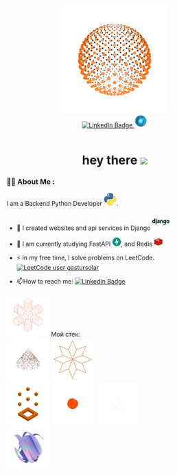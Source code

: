 <div align="center">
<img src="gifs/666_2.gif" width="250" height="250"> <br>
<div id="badges">
  <a href="https://www.linkedin.com/in/dyachuk-roman">
    <img src="https://img.shields.io/badge/LinkedIn-blue?style=for-the-badge&logo=linkedin&logoColor=white" alt="LinkedIn Badge"/>
  </a>
  <a href="https://www.linkedin.com/in/dyachuk-roman">
    <img src="gifs/1.gif" width="30" height="30" alt="LinkedIn Badge"/>
  </a>
  <br>
  <img src="https://komarev.com/ghpvc/?username=asterrus&style=for-the-badge&color=blue" alt=""/>
</div>
  <h1>
  hey there
  <img src="https://media.giphy.com/media/hvRJCLFzcasrR4ia7z/giphy.gif" width="30px"/>
</h1>
</div>


### :man_technologist: About Me :
I am a Backend Python Developer <img src="gifs/pyth.gif" width="30">.<br>

- :telescope: I created websites and api services in Django <img src="img/django-plain-wordmark.svg" title="Java" alt="Java" width="40" height="40"/>

- :seedling: I am currently studying
FastAPI <img src="https://github.com/devicons/devicon/blob/master/icons/fastapi/fastapi-original.svg" title="Java" alt="Java" width="20" height="20"/>,
and Redis <img src="https://github.com/devicons/devicon/blob/master/icons/redis/redis-original.svg" title="Java" alt="Java" width="20" height="20"/>

- :zap: In my free time, I solve problems on LeetCode. [![LeetCode user gastursolar](https://img.shields.io/badge/dynamic/json?style=flat&labelColor=black&color=%23ffa116&label=Solved&query=solvedOverTotal&url=https%3A%2F%2Fleetcode-badge.vercel.app%2Fapi%2Fusers%2Fgastursolar&logo=leetcode&logoColor=yellow)](https://leetcode.com/gastursolar/)

- :mailbox:How to reach me: [![Linkedin Badge](https://img.shields.io/badge/-Roman-blue?style=flat&logo=Linkedin&logoColor=white)](https://www.linkedin.com/in/dyachuk-roman)                               
<div id="stack">
  <img src="gifs//222.gif" width="100" height="100"> Мой стек:      
</div>


<div id="all_gif">
<div align="left">

<img src="gifs//10_1.gif" width="100" height="100">
<img src="gifs//11.gif" width="100" height="100">
</div>
<div>
<img src="gifs//123.gif" width="100" height="100">
<img src="gifs//133.gif" width="100" height="100">
<img src="gifs//6.gif" width="100" height="100">
</div>
<div>
<img src="gifs//yy3.gif" width="100" height="100">
</div>
</div>

